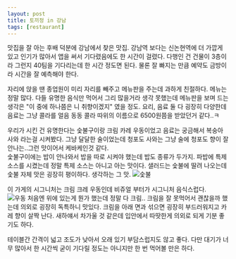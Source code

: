 ```yaml
---
layout: post
title: 토끼정 in 강남
tags: [restaurant]
---
```

맛집을 잘 아는 후배 덕분에 강남에서 찾은 맛집. 강남역 보다는 신논현역에 더 가깝게 있고 인기가 많아서 앱을 써서 기다렸음에도 한 시간이 걸렸다. 다행인 건 건물이 3층이라 그런지 40팀을 기다리는데 한 시간 정도면 된다. 물론 잘 빠지는 만큼 예약도 금방이라 시간을 잘 예측해야 한다.   

자리에 앉을 땐 종업원이 미리 자리를 빼주고 메뉴판을 주는데 과하게 친절하다. 메뉴는 정말 많다. 다들 유명한 음식만 먹어서 그리 많을거라 생각 못했는데 메뉴판을 보며 드는 생각은 "이 중에 하나쯤은 니 취향이겠지" 였을 정도. 요리, 음료 둘 다 굉장히 다양한데 음료는 그냥 콜라를 얼음 동동 콜라 따위의 이름으로 6500원쯤을 받았던거 같다..ㅋ      

우리가 시킨 건 유명한다는 숯불구이랑 크림 카레 우동이었고 음료는 궁금해서 복숭아 사와 라는걸 시켜봤다. 그냥 달달한 술이었는데 청포도 사와는 그냥 술에 청포도 향이 잘 안나는..그런 맛이어서 케바케인것 같다.    
숯불구이에는 밥이 안나와서 밥을 따로 시켜야 했는데 밥도 종류가 두가지. 파밥에 특제 소스를 시켰는데 정말 특제 소스는 아니고 아는 맛이다. 샐러드는 숯불에 딸려 나오는데 숯불 자체 맛은 굉장히 평이하다. 생각하는 그 맛.
![숯불](http://lh3.googleusercontent.com/-4mowhlSFiUs/VqsKQAKYW7I/AAAAAAAAAmY/k6zvUgmpnS4/s1280/upload_-1.jpg)

이 가게의 시그니처는 크림 크레 우동인데 비쥬얼 부터가 시그니처 음식스럽다.   
![우동](http://lh3.googleusercontent.com/-QhzoFhD2WKo/VqsKPOf1PFI/AAAAAAAAAmQ/HbQNqtimxy4/s1280/upload_-1.jpg)
처음엔 위에 있는게 뭔가 했는데 정말 다 크림.. 크림을 잘 못먹어서 괜찮을까 했는데 의외로 굉장히 독특하니 맛있다. 크림을 아래 면과 섞으면 굉장히 부드러워지고 카레 향이 살짝 난다. 새하얘서 차가울 것 같은데 입안에서 따땃한게 의외로 되게 기분 좋기도 하다. 

테이블간 간격이 넓고 조도가 낮아서 오래 있기 부담스럽지도 않고 좋다. 다만 대기가 너무 많아서 한 시간씩 굳이 기다릴 정도는 아니지만 한 번 먹어볼 만은 하다. 